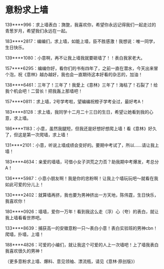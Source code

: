 # 意粉求上墙

139****996：求上墙表白：旖旎，我喜欢你，希望你永远记得我们一起走过的青葱岁月，希望我们永远在一起。 

183****2817：编编们，求上墙，如能上墙，臣不胜感激！我想说：唯一同学，生日快乐。 

139****1080：小意啊，再不让我上墙我就要砸墙了！！表白我家老大。 

157****6295：编编你好，看你们的书有四年了，之前一直在潜水，今天出来冒个泡，祝《意林》越办越好，我也会一直期待这本好看的杂志的，加油！ 

138****6461：三年了！三年了！我愛上《意林》三年了！海枯了！石裂了！给我个机会吧！二营长！把我轰上那墙吧！ 

157****0811：求上墙，2号学考啦，望编编祝橙子学考全过，最好考A！ 

183****8128：求上墙，我同学十二月二十三日的生日，希望让她看到我的心意，求上墙。 

186****1183：小意，虽然我腿短，但我还是好想好想爬上墙！看《意林》好久了，但这是第一次爬墙，求上墙！ 

131****2101：小意，听说上墙成绩会变好的。要期中考试了，所以……请让我上墙！ 

183****4634：亲爱的墙墙，可借小女子洪荒之力否？助我期中考爆发，考总分A！ 

136****5987：小意小朋友啊！我是你的忠粉啊！让我上个墙玩玩吧～就看在我如此可爱的分儿上！ 

130****2402：就算墙再挤，我也要为男神挤出一方天地，陈伟霆，生日快乐，我喜欢你！ 

180****0926：墙墙，爱你一万年！看到我这么走（浮）心（夸）的表白，就让我上墙看看世界吧。 

133****8639：捕获高一的安徽意粉一只～表白小意！表白实验班的男神cbn！爬墙，扑墙，上墙！ 

188****4826：可爱的小编们，就让我这个可爱的人上一次墙吧！上了墙我表白我喜欢很久的男神！ 

（更多意粉求上墙、爆料、意见领袖、漂流瓶，请见《意林·原创版》）
